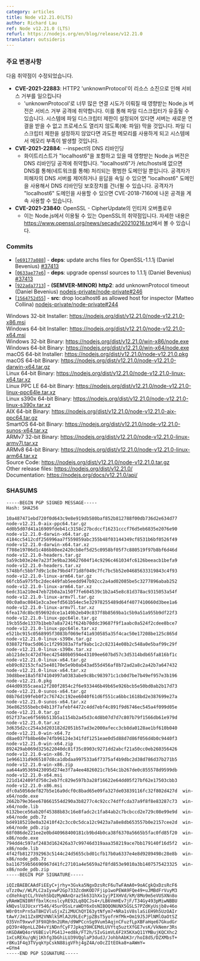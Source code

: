 ```yaml
---
category: articles
title: Node v12.21.0(LTS)
author: Richard Lau
ref: Node v12.21.0 (LTS)
refurl: https://nodejs.org/en/blog/release/v12.21.0
translator: outsideris
---
```


<!--
### Notable changes

Vulnerabilities fixed:

* **CVE-2021-22883**: HTTP2 'unknownProtocol' cause Denial of Service by resource exhaustion
  * Affected Node.js versions are vulnerable to denial of service attacks when too many connection attempts with an 'unknownProtocol' are established. This leads to a leak of file descriptors. If a file descriptor limit is configured on the system, then the server is unable to accept new connections and prevent the process also from opening, e.g. a file. If no file descriptor limit is configured, then this lead to an excessive memory usage and cause the system to run out of memory.
* **CVE-2021-22884**: DNS rebinding in --inspect
  * Affected Node.js versions are vulnerable to denial of service attacks when the whitelist includes “localhost6”. When “localhost6” is not present in /etc/hosts, it is just an ordinary domain that is resolved via DNS, i.e., over network. If the attacker controls the victim's DNS server or can spoof its responses, the DNS rebinding protection can be bypassed by using the “localhost6” domain. As long as the attacker uses the “localhost6” domain, they can still apply the attack described in CVE-2018-7160.
* **CVE-2021-23840**: OpenSSL - Integer overflow in CipherUpdate
  * This is a vulnerability in OpenSSL which may be exploited through Node.js. You can read more about it in https://www.openssl.org/news/secadv/20210216.txt
-->

### 주요 변경사항

다음 취약점이 수정되었습니다.

* **CVE-2021-22883**: HTTP2 'unknownProtocol'이 리소스 소진으로 인해 서비스 거부를 일으킵니다
  * 'unknownProtocol'로 너무 많은 연결 시도가 이뤄질 때 영향받는 Node.js 버전은 서비스 거부 공격에
    취약합니다. 이를 통해 파일 디스크립터가 유출될 수 있습니다. 시스템에 파일 디스크립터 제한이 설정되어
    있다면 서버는 새로운 연결을 받을 수 없고 프로세스도 열리지 않도록(예: 파일) 막을 것입니다.
    파일 디스크립터 제한을 설정하지 않았다면 과도한 메모리를 사용하게 되고 시스템에서
    메모리 부족이 발생할 것입니다.
* **CVE-2021-22884**: --inspect의 DNS 리바인딩
  * 화이트리스트가 "localhost6"을 포함하고 있을 때 영향받는 Node.js 버전은 DNS 리바인딩 공격에
    취약합니다. "localhost6"가 /etc/hosts에 없으면 DNS를 통해(네트워크를 통해) 처리되는 평범한
    도메인일 뿐입니다. 공격자가 피해자의 DNS 서버를 제어하거나 응답을 속일 수 있으면 "localhost6"
    도메인을 사용해서 DNS 리바인딩 보호장치를 건너뛸 수 있습니다. 공격자가 "localhost6" 도메인을
    사용할 수 있으면 CVE-2018-7160에 나온 공격을 계속 사용할 수 있습니다.
* **CVE-2021-23840**: OpenSSL - CipherUpdate의 인티저 오버플로우
  * 이는 Node.js에서 이용될 수 있는 OpenSSL의 취약점입니다.
    자세한 내용은 <https://www.openssl.org/news/secadv/20210216.txt>에서 볼 수 있습니다.

### Commits

* [[`e69177a088`](https://github.com/nodejs/node/commit/e69177a088)] - **deps**: update archs files for OpenSSL-1.1.1j (Daniel Bevenius) [#37413](https://github.com/nodejs/node/pull/37413)
* [[`0633ae77e6`](https://github.com/nodejs/node/commit/0633ae77e6)] - **deps**: upgrade openssl sources to 1.1.1j (Daniel Bevenius) [#37413](https://github.com/nodejs/node/pull/37413)
* [[`922ada7713`](https://github.com/nodejs/node/commit/922ada7713)] - **(SEMVER-MINOR)** **http2**: add unknownProtocol timeout (Daniel Bevenius) [nodejs-private/node-private#246](https://github.com/nodejs-private/node-private/pull/246)
* [[`1564752d55`](https://github.com/nodejs/node/commit/1564752d55)] - **src**: drop localhost6 as allowed host for inspector (Matteo Collina) [nodejs-private/node-private#244](https://github.com/nodejs-private/node-private/pull/244)

Windows 32-bit Installer: https://nodejs.org/dist/v12.21.0/node-v12.21.0-x86.msi<br>
Windows 64-bit Installer: https://nodejs.org/dist/v12.21.0/node-v12.21.0-x64.msi<br>
Windows 32-bit Binary: https://nodejs.org/dist/v12.21.0/win-x86/node.exe<br>
Windows 64-bit Binary: https://nodejs.org/dist/v12.21.0/win-x64/node.exe<br>
macOS 64-bit Installer: https://nodejs.org/dist/v12.21.0/node-v12.21.0.pkg<br>
macOS 64-bit Binary: https://nodejs.org/dist/v12.21.0/node-v12.21.0-darwin-x64.tar.gz<br>
Linux 64-bit Binary: https://nodejs.org/dist/v12.21.0/node-v12.21.0-linux-x64.tar.xz<br>
Linux PPC LE 64-bit Binary: https://nodejs.org/dist/v12.21.0/node-v12.21.0-linux-ppc64le.tar.xz<br>
Linux s390x 64-bit Binary: https://nodejs.org/dist/v12.21.0/node-v12.21.0-linux-s390x.tar.xz<br>
AIX 64-bit Binary: https://nodejs.org/dist/v12.21.0/node-v12.21.0-aix-ppc64.tar.gz<br>
SmartOS 64-bit Binary: https://nodejs.org/dist/v12.21.0/node-v12.21.0-sunos-x64.tar.xz<br>
ARMv7 32-bit Binary: https://nodejs.org/dist/v12.21.0/node-v12.21.0-linux-armv7l.tar.xz<br>
ARMv8 64-bit Binary: https://nodejs.org/dist/v12.21.0/node-v12.21.0-linux-arm64.tar.xz<br>
Source Code: https://nodejs.org/dist/v12.21.0/node-v12.21.0.tar.gz<br>
Other release files: https://nodejs.org/dist/v12.21.0/<br>
Documentation: https://nodejs.org/docs/v12.21.0/api/

### SHASUMS

```
-----BEGIN PGP SIGNED MESSAGE-----
Hash: SHA256

10a487471ebd720f0d643c9e8e919db580baf852b812788f00db736d2e634d77  node-v12.21.0-aix-ppc64.tar.gz
4d0b5d07d41a16909fdeb41c3158c27bcdccf16231cccf76d5eb6835e2076e90  node-v12.21.0-darwin-x64.tar.gz
4184cc5412cdf256996aa7f559859abc355b48f03144349cf8531b6bf0526f49  node-v12.21.0-darwin-x64.tar.xz
f708e19706d1c486b80ee2420cb8ef5d25c0958bf05f7c880519f97b8bf6d46d  node-v12.21.0-headers.tar.gz
5a59cb03e24e7a23f3e9ba236627604f14c9296c461034fc6126beeacb1befa9  node-v12.21.0-headers.tar.xz
5748bfc5bbf7d9c1c8e79bd4f71d8f049c7fc7bc5b52e04685633319843c4f93  node-v12.21.0-linux-arm64.tar.gz
66fcb5a975fbc2dec449fab5eedd947b92cc2a4ad02085be5c3277896abab252  node-v12.21.0-linux-arm64.tar.xz
6edc31a210e47eb72b0a2a150f7fe604539c1b2a45e8c81d378ac9315053a54f  node-v12.21.0-linux-armv7l.tar.gz
00c0a0ac0841e3ca3eefd561b54ec5e32978255489d64f4077410660d3bee1a6  node-v12.21.0-linux-armv7l.tar.xz
6fea17dc8bc059692dce1a149b2eb49c837f8b8569ba1c5b9a51a955b9df22f3  node-v12.21.0-linux-ppc64le.tar.gz
19cb55de1337b1beb7a8a7241f624b70ddc39687f9f1aabc0a524f2cdee8bce7  node-v12.21.0-linux-ppc64le.tar.xz
e521bc915c0568995f3083bf069ef41a930585a35f4cac50e17208be125c865d  node-v12.21.0-linux-s390x.tar.gz
038872f0ac5d061c1f299383a7faf9abc1c2c82314e08b2c548a0e5baf99c29f  node-v12.21.0-linux-s390x.tar.xz
ab121de3c472d76ec425480b0594e43109ee607bd57c3d5314bdb65fa816bf1c  node-v12.21.0-linux-x64.tar.gz
eb89c02153cfa25e40170e5e9b0ab43ad55d456af8b72ad2a8c2a42b7a647432  node-v12.21.0-linux-x64.tar.xz
30d8bee18a5f874104997a0383abe9c8bc983971c1cb0d7be7b49ef957e3b196  node-v12.21.0.pkg
d44d09355caea12f280f2854c2f6e933446b49b65e926bcb5e50bd0ab2b17d73  node-v12.21.0-sunos-x64.tar.gz
08b76d199feb0f2c76742c192ee6040f61d6f551ca6bbc1618bd2e387699e27a  node-v12.21.0-sunos-x64.tar.xz
36e862555bebc04b13f7afebf4472c4dd7ebf4c891f9d6746ec545a4f099d05e  node-v12.21.0.tar.gz
052f37ace6f569b513b5a1154b2a45d3c4d8b07d7d7c807b79f1566db61e979d  node-v12.21.0.tar.xz
3d635d2cc254a3d203182d2051b57ad3e2000afecc3cb8da0128ae1bf610b040  node-v12.21.0-win-x64.7z
d8ae037fb8be60e74fb96124e341fdf1251eae0d5d88d7d86f056d4b0c9440f3  node-v12.21.0-win-x64.zip
892429ab069d325622040dc81f35c8903c9271dd2abcf21a50cc0eb260356426  node-v12.21.0-win-x86.7z
1e966131d9d65107d8ca1dbdaa997533a6f7375af4b9dbc2d38d786d37b271b5  node-v12.21.0-win-x86.zip
aa644a95369423095d274e3f7a4ee4826021c7b54c1b267de0c855578d9599db  node-v12.21.0-x64.msi
221d142409fd750c2eb7fc829e597b3a28f16622e64dd05f27bf62e17503cbb3  node-v12.21.0-x86.msi
dfc0a5056def827b5e16a9dcf0c8bad65e09fa327de03839116fc32f802d427d  win-x64/node.exe
2662b79e36ee678661554d290a3b8277c4c92cc74dffcda37a9f8f8e83287c73  win-x64/node.lib
6132bece56ab20f45388b83c16e8fadc2c1fa84ab2c7bcbccd2e729c08e99e9d  win-x64/node_pdb.7z
bd49185210e0a32410f42c3cc0c5dca12c9423a7a8e8db653557b0e2157cee2d  win-x64/node_pdb.zip
68f086de221ee2e0bd40968400181cb9bd4b0ca38f6370a5665b5fac0fd85f20  win-x86/node.exe
794dd4c597af2483d162426a37c99746d319aaa358219ace7bb179140f16d5f2  win-x86/node.lib
4f42fb8127392963c5144c24d5655cbd01cfb17b0a6337e4e8d9289498c28e8b  win-x86/node_pdb.7z
ba116759b56690967d41fc27101a4e5659a2f8fd853e9010a3b1407575423325  win-x86/node_pdb.zip
-----BEGIN PGP SIGNATURE-----

iQIzBAEBCAAdFiEEyC+jrhy+3Gvka5NgxDzsRcF6uTwFAmA0+9oACgkQxDzsRcF6
uTzz0w//WLPLC2aIyxwP2Gp733ZcdmKOD7Fjip1woPEWA9FQe49+uJMBdFrVuyM3
cdXehkqtCL/hVehSbQzMyWAnQraz5k631hXx1yjPIXHVd/kM/8Mo9m5eVUSXNn8o
yRAmWINI0RffbxlKcnslcyRE92Lq8QCJs4+/LB6VmHEv7jF/T34Gy493pMiwNBBU
kNQvslUJUcxrY546/45urOSsLraWDY6xOsNIBOQONUNX5GSLS7PZdKyUsjb8v46o
W0r0tnPrn5aT8HIVluSjxZi2MUChQYI63ytNfym7+NRa1sV8slaSiEH9h5UzOAIr
tAwY/Jm11Zx8M2VNNlkSMlA2U9LEcPjpZBsT5yofrHfMk+Om19J5JPlNMlOaOtSZ
O35VnT9xwvF3F9XQh9n2URm/d9WPCcnSg9Vum5AqjnCFuzfLpXBFaHqe67GkudGr
pQ39r40pnLLZ04vYiNDnfCyF7Jpkq39HCEMdLUVYtq5uztXfGE7vsK/VkNemr3Rs
nKGDAWQ4orV6BEivlPG41J+ed8k/FT2h/SIvGimVL6F2X5KXaQ11YMBujKQCXhc2
1xCsREXu/gNj1Khfg3bGhiLU39VQglaP3dudJ/JohbhAbK3r/hoI8dS/DZXMbsT+
r8Ku1F4q3TVyqkYpCskN88igVFhj4gZ4A/oOcZItEOka8+aAWmY=
=GYm4
-----END PGP SIGNATURE-----

```
